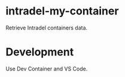 # intradel-my-container

Retrieve Intradel containers data.

# Development

Use Dev Container and VS Code.
